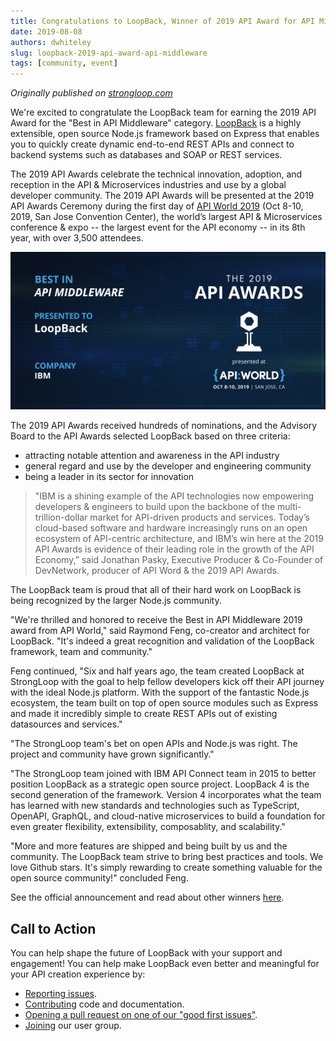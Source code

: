 ```yaml
---
title: Congratulations to LoopBack, Winner of 2019 API Award for API Middleware
date: 2019-08-08
authors: dwhiteley
slug: loopback-2019-api-award-api-middleware
tags: [community, event]
---
```


_Originally published on [strongloop.com](https://strongloop.com)_

We're excited to congratulate the LoopBack team for earning the 2019 API Award for the "Best in API Middleware" category. [LoopBack](https://loopback.io/) is a highly extensible, open source Node.js framework based on Express that enables you to quickly create dynamic end-to-end REST APIs and connect to backend systems such as databases and SOAP or REST services.

The 2019 API Awards celebrate the technical innovation, adoption, and reception in the API & Microservices industries and use by a global developer community. The 2019 API Awards will be presented at the 2019 API Awards Ceremony during the first day of [API World 2019](https://apiworld.co/) (Oct 8-10, 2019, San Jose Convention Center), the world’s largest API & Microservices conference & expo -- the largest event for the API economy -- in its 8th year, with over 3,500 attendees.
<!--truncate-->

![2019 API Awards - Middleware](./images/API-Middleware.jpg)

The 2019 API Awards received hundreds of nominations, and the Advisory Board to the API Awards selected LoopBack based on three criteria: 

* attracting notable attention and awareness in the API industry
* general regard and use by the developer and engineering community
* being a leader in its sector for innovation

> "IBM is a shining example of the API technologies now empowering developers & engineers to build upon the backbone of the multi-trillion-dollar market for API-driven products and services. Today’s cloud-based software and hardware increasingly runs on an open ecosystem of API-centric architecture, and IBM’s win here at the 2019 API Awards is evidence of their leading role in the growth of the API Economy,” said Jonathan Pasky, Executive Producer & Co-Founder of DevNetwork, producer of API Word & the 2019 API Awards.

The LoopBack team is proud that all of their hard work on LoopBack is being recognized by the larger Node.js community.

"We're thrilled and honored to receive the Best in API Middleware 2019 award from API World," said Raymond Feng, co-creator and architect for LoopBack. "It's indeed a great recognition and validation of the LoopBack framework, team and community."

Feng continued, "Six and half years ago, the team created LoopBack at StrongLoop with the goal to help fellow developers kick off their API journey with the ideal Node.js platform. With the support of the fantastic Node.js ecosystem, the team built on top of open source modules such as Express and made it incredibly simple to create REST APIs out of existing datasources and services."

"The StrongLoop team's bet on open APIs and Node.js was right. The project and community have grown significantly."

"The StrongLoop team joined with IBM API Connect team in 2015 to better position LoopBack as a strategic open source project. LoopBack 4 is the second generation of the framework. Version 4 incorporates what the team has learned with new standards and technologies such as TypeScript, OpenAPI, GraphQL, and cloud-native microservices to build a foundation for even greater flexibility, extensibility, composablity, and scalability."
 
"More and more features are shipped and being built by us and the community. The LoopBack team strive to bring best practices and tools. We love Github stars. It's simply rewarding to create something valuable for the open source community!" concluded Feng.

See the official announcement and read about other winners [here](https://apiworld.co/2019-api-award-winners-announced/).

## Call to Action

You can help shape the future of LoopBack with your support and engagement! You can help make LoopBack even better and meaningful for your API creation experience by:

- [Reporting issues](https://github.com/strongloop/loopback-next/issues).
- [Contributing](https://github.com/strongloop/loopback-next/blob/master/docs/CONTRIBUTING.md)
  code and documentation.
- [Opening a pull request on one of our "good first issues"](https://github.com/strongloop/loopback-next/labels/good%20first%20issue).
- [Joining](https://github.com/strongloop/loopback-next/issues/110) our user group.
